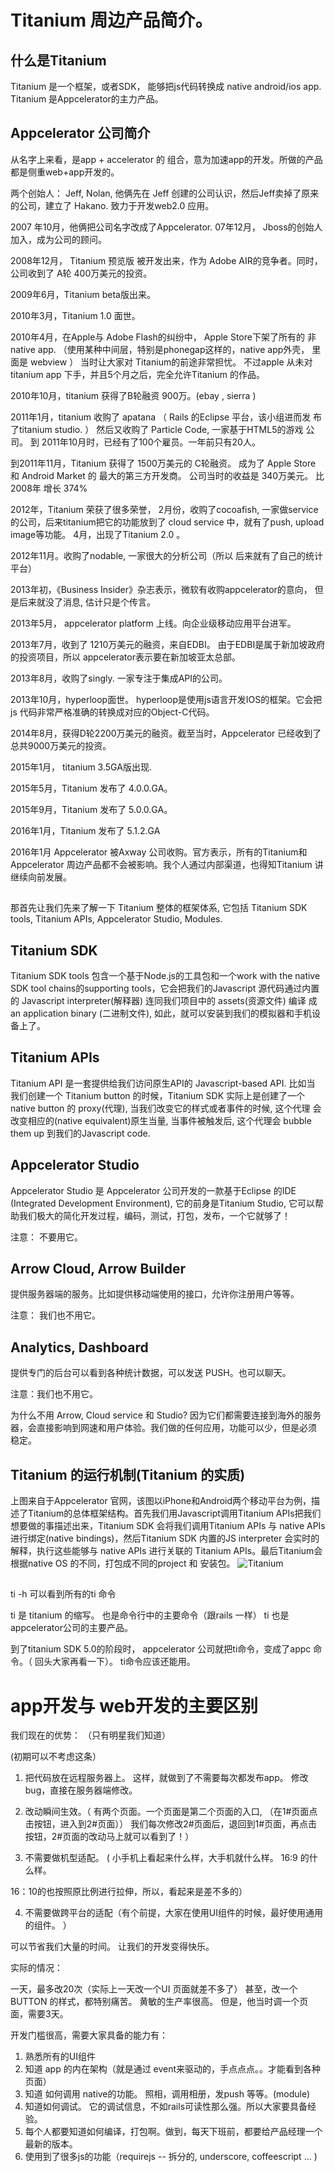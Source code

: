 # Titanium 周边产品简介。

## 什么是Titanium

Titanium 是一个框架，或者SDK， 能够把js代码转换成 native android/ios app.
Titanium 是Appcelerator的主力产品。

## Appcelerator 公司简介

从名字上来看，是app + accelerator 的 组合，意为加速app的开发。所做的产品
都是侧重web+app开发的。

两个创始人： Jeff, Nolan, 他俩先在 Jeff 创建的公司认识，然后Jeff卖掉了原来
的公司，建立了 Hakano.  致力于开发web2.0 应用。

2007 年10月，他俩把公司名字改成了Appcelerator.  07年12月， Jboss的创始人
加入，成为公司的顾问。

2008年12月， Titanium 预览版 被开发出来，作为 Adobe AIR的竞争者。同时，
公司收到了 A轮 400万美元的投资。

2009年6月，Titanium beta版出来。

2010年3月，Titanium 1.0 面世。

2010年4月，在Apple与 Adobe Flash的纠纷中， Apple Store下架了所有的 非
native app. （使用某种中间层，特别是phonegap这样的，native app外壳，
里面是 webview ）  当时让大家对 Titanium的前途非常担忧。 不过apple
从未对 titanium app 下手，并且5个月之后，完全允许Titanium 的作品。

2010年10月，titanium 获得了B轮融资 900万。(ebay , sierra )

2011年1月，titanium 收购了 apatana （ Rails 的Eclipse 平台，该小组进而发
布了titanium studio.  ） 然后又收购了 Particle Code, 一家基于HTML5的游戏
公司。 到 2011年10月时，已经有了100个雇员。一年前只有20人。

到2011年11月，Titanium 获得了 1500万美元的 C轮融资。 成为了 Apple Store
和 Android Market 的 最大的第三方开发商。 公司当时的收益是 340万美元。
比2008年 增长  374%

2012年，Titanium 荣获了很多荣誉， 2月份，收购了cocoafish, 一家做service
的公司，后来titanium把它的功能放到了 cloud service 中，就有了push,
upload image等功能。 4月，出现了Titanium 2.0 。

2012年11月。收购了nodable, 一家很大的分析公司（所以 后来就有了自己的统计
平台）

2013年初，《Business Insider》杂志表示，微软有收购appcelerator的意向，
但是后来就没了消息, 估计只是个传言。

2013年5月， appcelerator platform 上线。向企业级移动应用平台进军。

2013年7月，收到了 1210万美元的融资，来自EDBI。 由于EDBI是属于新加坡政府
的投资项目，所以 appcelerator表示要在新加坡亚太总部。

2013年8月，收购了singly. 一家专注于集成API的公司。

2013年10月，hyperloop面世。 hyperloop是使用js语言开发IOS的框架。它会把js
代码非常严格准确的转换成对应的Object-C代码。

2014年8月，获得D轮2200万美元的融资。截至当时，Appcelerator 已经收到了总共9000万美元的投资。

2015年1月， titanium 3.5GA版出现.

2015年5月，Titanium 发布了 4.0.0.GA。

2015年9月，Titanium 发布了 5.0.0.GA。

2016年1月，Titanium 发布了 5.1.2.GA

2016年1月 Appcelerator 被Axway 公司收购。官方表示，所有的Titanium和
Appcelerator 周边产品都不会被影响。我个人通过内部渠道，也得知Titanium
讲继续向前发展。

##

那首先让我们先来了解一下 Titanium 整体的框架体系, 它包括 Titanium SDK tools, Titanium APIs, Appcelerator Studio, Modules.

## Titanium SDK

Titanium SDK tools 包含一个基于Node.js的工具包和一个work with the native
SDK tool chains的supporting tools，它会把我们的Javascript 源代码通过内置
的 Javascript interpreter(解释器) 连同我们项目中的 assets(资源文件) 编译
成 an application binary (二进制文件), 如此，就可以安装到我们的模拟器和手机设备上了。

## Titanium APIs

Titanium API 是一套提供给我们访问原生API的 Javascript-based API. 比如当
我们创建一个 Titanium button 的时候，Titanium SDK 实际上是创建了一个
native button 的 proxy(代理), 当我们改变它的样式或者事件的时候, 这个代理
会改变相应的(native equivalent)原生当量, 当事件被触发后, 这个代理会
bubble them up 到我们的Javascript code.

## Appcelerator Studio

Appcelerator Studio 是 Appcelerator 公司开发的一款基于Eclipse 的IDE
(Integrated Development Environment), 它的前身是Titanium Studio,
它可以帮助我们极大的简化开发过程，编码，测试，打包，发布，一个它就够了！

注意： 不要用它。

## Arrow Cloud, Arrow Builder

提供服务器端的服务。比如提供移动端使用的接口，允许你注册用户等等。

注意： 我们也不用它。

## Analytics, Dashboard

提供专门的后台可以看到各种统计数据，可以发送 PUSH。也可以聊天。

注意：我们也不用它。


为什么不用 Arrow, Cloud service 和 Studio? 因为它们都需要连接到海外的服务
器，会直接影响到网速和用户体验。我们做的任何应用，功能可以少，但是必须
稳定。

## Titanium 的运行机制(Titanium 的实质)

上图来自于Appcelerator 官网，该图以iPhone和Android两个移动平台为例，描述了Titanium的总体框架结构。首先我们用Javascript调用Titanium APIs把我们想要做的事描述出来，Titanium SDK 会将我们调用Titanium APIs 与 native APIs进行绑定(native bindings)，然后Titanium SDK 内置的JS interpreter 会实时的解释，执行这些能够与 native APIs 进行关联的 Titanium APIs。最后Titanium会根据native OS 的不同，打包成不同的project 和 安装包。
![Titanium](/images/titanium_sdk_architecture.png)

##
ti -h 可以看到所有的ti 命令

ti 是 titanium 的缩写。  也是命令行中的主要命令（跟rails 一样）
ti 也是 appcelerator公司的主要产品。

到了titanium SDK 5.0的阶段时， appcelerator 公司就把ti命令，变成了appc 命令。（
回头大家再看一下）。 ti命令应该还能用。


# app开发与 web开发的主要区别

我们现在的优势： （只有明星我们知道）

(初期可以不考虑这条）

1. 把代码放在远程服务器上。 这样，就做到了不需要每次都发布app。 修改bug，直接在服务器端修改。

2. 改动瞬间生效。（ 有两个页面。一个页面是第二个页面的入口, （在1#页面点击按钮，进入到2#页面））
我们每次修改2#页面后，退回到1#页面，再点击按钮，2#页面的改动马上就可以看到了！）

3. 不需要做机型适配。 ( 小手机上看起来什么样，大手机就什么样。 16:9 的什么样。

16：10的也按照原比例进行拉伸，所以，看起来是差不多的）

4. 不需要做跨平台的适配（有个前提，大家在使用UI组件的时候，最好使用通用的组件。
）

可以节省我们大量的时间。 让我们的开发变得快乐。

实际的情况：

一天，最多改20次（实际上一天改一个UI 页面就差不多了） 甚至，改一个BUTTON
的样式，都特别痛苦。 黄敏的生产率很高。 但是，他当时调一个页面，需要3天。

开发门槛很高，需要大家具备的能力有：

1. 熟悉所有的UI组件
2. 知道 app 的内在架构（就是通过 event来驱动的，手点点点。。才能看到各种
页面）
3. 知道 如何调用 native的功能。 照相，调用相册，发push 等等。(module)
4. 知道如何调试。 它的调试信息，不如rails可读性那么强。所以大家要具备经验。
5. 每个人都要知道如何编译，打包啊。做到，每天下班前，都要给产品经理一个最新的版本。
6. 使用到了很多js的功能（requirejs -- 拆分的, underscore, coffeescript ... )
